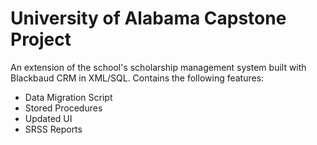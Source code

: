 # University of Alabama Capstone Project
An extension of the school's scholarship management system built with Blackbaud CRM in XML/SQL.
Contains the following features:

* Data Migration Script
* Stored Procedures
* Updated UI
* SRSS Reports
